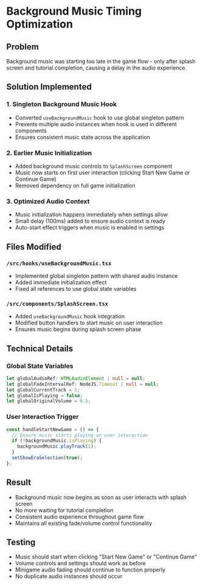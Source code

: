 # Background Music Timing Optimization

## Problem
Background music was starting too late in the game flow - only after splash screen and tutorial completion, causing a delay in the audio experience.

## Solution Implemented

### 1. Singleton Background Music Hook
- Converted `useBackgroundMusic` hook to use global singleton pattern
- Prevents multiple audio instances when hook is used in different components
- Ensures consistent music state across the application

### 2. Earlier Music Initialization  
- Added background music controls to `SplashScreen` component
- Music now starts on first user interaction (clicking Start New Game or Continue Game)
- Removed dependency on full game initialization

### 3. Optimized Audio Context
- Music initialization happens immediately when settings allow
- Small delay (100ms) added to ensure audio context is ready
- Auto-start effect triggers when music is enabled in settings

## Files Modified

### `/src/hooks/useBackgroundMusic.tsx`
- Implemented global singleton pattern with shared audio instance
- Added immediate initialization effect
- Fixed all references to use global state variables

### `/src/components/SplashScreen.tsx`  
- Added `useBackgroundMusic` hook integration
- Modified button handlers to start music on user interaction
- Ensures music begins during splash screen phase

## Technical Details

### Global State Variables
```typescript
let globalAudioRef: HTMLAudioElement | null = null;
let globalFadeIntervalRef: NodeJS.Timeout | null = null;
let globalCurrentTrack = 1;
let globalIsPlaying = false;
let globalOriginalVolume = 0.5;
```

### User Interaction Trigger
```typescript
const handleStartNewGame = () => {
  // Ensure music starts playing on user interaction
  if (!backgroundMusic.isPlaying) {
    backgroundMusic.playTrack(1);
  }
  setShowEraSelection(true);
};
```

## Result
- Background music now begins as soon as user interacts with splash screen
- No more waiting for tutorial completion
- Consistent audio experience throughout game flow
- Maintains all existing fade/volume control functionality

## Testing
- Music should start when clicking "Start New Game" or "Continue Game"
- Volume controls and settings should work as before
- Minigame audio fading should continue to function properly
- No duplicate audio instances should occur
